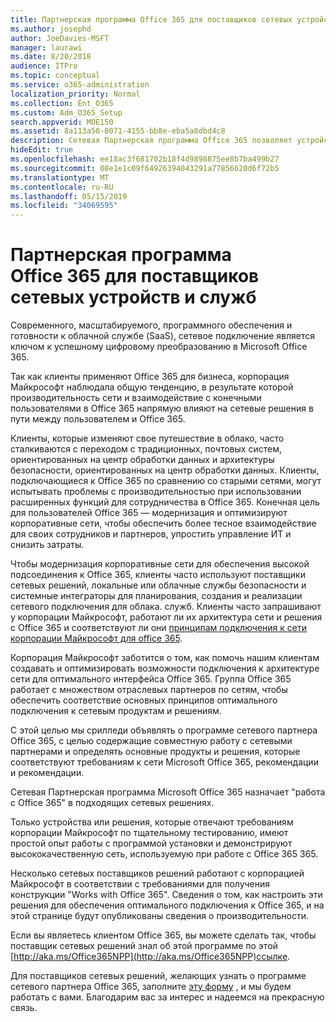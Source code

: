 ```yaml
---
title: Партнерская программа Office 365 для поставщиков сетевых устройств и служб
ms.author: josephd
author: JoeDavies-MSFT
manager: laurawi
ms.date: 8/20/2018
audience: ITPro
ms.topic: conceptual
ms.service: o365-administration
localization_priority: Normal
ms.collection: Ent_O365
ms.custom: Adm_O365_Setup
search.appverid: MOE150
ms.assetid: 8a113a50-0071-4155-bb8e-eba5a8dbd4c8
description: Сетевая Партнерская программа Office 365 позволяет устройству быть сертифицированным для работы с Office 365.
hideEdit: true
ms.openlocfilehash: ee18ac3f681702b18f4d9898875ee8b7ba499b27
ms.sourcegitcommit: 08e1e1c09f64926394043291a77856620d6f72b5
ms.translationtype: MT
ms.contentlocale: ru-RU
ms.lasthandoff: 05/15/2019
ms.locfileid: "34069595"
---
```

# <a name="office-365-networking-partner-program"></a>Партнерская программа Office 365 для поставщиков сетевых устройств и служб

Современного, масштабируемого, программного обеспечения и готовности к облачной службе (SaaS), сетевое подключение является ключом к успешному цифровому преобразованию в Microsoft Office 365.  

Так как клиенты применяют Office 365 для бизнеса, корпорация Майкрософт наблюдала общую тенденцию, в результате которой производительность сети и взаимодействие с конечными пользователями в Office 365 напрямую влияют на сетевые решения в пути между пользователем и Office 365.  

Клиенты, которые изменяют свое путешествие в облако, часто сталкиваются с переходом с традиционных, почтовых систем, ориентированных на центр обработки данных и архитектуры безопасности, ориентированных на центр обработки данных. Клиенты, подключающиеся к Office 365 по сравнению со старыми сетями, могут испытывать проблемы с производительностью при использовании расширенных функций для сотрудничества в Office 365. Конечная цель для пользователей Office 365 — модернизация и оптимизируют корпоративные сети, чтобы обеспечить более тесное взаимодействие для своих сотрудников и партнеров, упростить управление ИТ и снизить затраты. 

Чтобы модернизация корпоративные сети для обеспечения высокой подсоединения к Office 365, клиенты часто используют поставщики сетевых решений, локальные или облачные службы безопасности и системные интеграторы для планирования, создания и реализации сетевого подключения для облака. служб. Клиенты часто запрашивают у корпорации Майкрософт, работают ли их архитектура сети и решения с Office 365 и соответствуют ли они [принципам подключения к сети корпорации Майкрософт для office 365](http://aka.ms/PNC).  

Корпорация Майкрософт заботится о том, как помочь нашим клиентам создавать и оптимизировать возможности подключения к архитектуре сети для оптимального интерфейса Office 365. Группа Office 365 работает с множеством отраслевых партнеров по сетям, чтобы обеспечить соответствие основных принципов оптимального подключения к сетевым продуктам и решениям. 

С этой целью мы срилледи объявлять о программе сетевого партнера Office 365, с целью содержащие совместную работу с сетевыми партнерами и определять основные продукты и решения, которые соответствуют требованиям к сети Microsoft Office 365, рекомендации и рекомендации. 

Сетевая Партнерская программа Microsoft Office 365 назначает "работа с Office 365" в подходящих сетевых решениях.  

Только устройства или решения, которые отвечают требованиям корпорации Майкрософт по тщательному тестированию, имеют простой опыт работы с программой установки и демонстрируют высококачественную сеть, используемую при работе с Office 365 365.  

Несколько сетевых поставщиков решений работают с корпорацией Майкрософт в соответствии с требованиями для получения конструкции "Works with Office 365". Сведения о том, как настроить эти решения для обеспечения оптимального подключения к Office 365, и на этой странице будут опубликованы сведения о производительности.  

Если вы являетесь клиентом Office 365, вы можете сделать так, чтобы поставщик сетевых решений знал об этой программе по этой [http://aka.ms/Office365NPP](http://aka.ms/Office365NPP)ссылке.

Для поставщиков сетевых решений, желающих узнать о программе сетевого партнера Office 365, заполните [эту форму](https://forms.office.com/Pages/ResponsePage.aspx?id=v4j5cvGGr0GRqy180BHbRyOZxByRF1dLgv7k6ye5z8pUMTNCVTYyVk9GNEYzWjFOVkI1SzdJNUkyWi4u) , и мы будем работать с вами. Благодарим вас за интерес и надеемся на прекрасную связь. 

